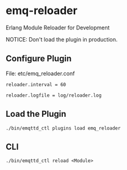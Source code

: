 
emq-reloader
============

Erlang Module Reloader for Development

NOTICE: Don't load the plugin in production.

Configure Plugin
----------------

File: etc/emq_reloader.conf

```
reloader.interval = 60

reloader.logfile = log/reloader.log
```

Load the Plugin
---------------

```
./bin/emqttd_ctl plugins load emq_reloader
```

CLI
---

```
./bin/emqttd_ctl reload <Module>
```

